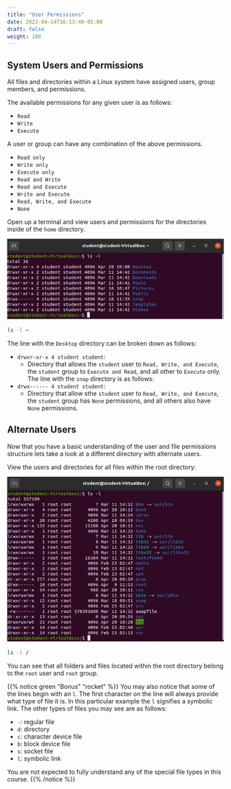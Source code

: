 ```yaml
---
title: "User Permissions"
date: 2022-04-14T16:13:40-05:00
draft: false
weight: 100
---
```


## System Users and Permissions

All files and directories within a Linux system have assigned users, group members, and permissions.

The available permissions for any given user is as follows:
- `Read`
- `Write`
- `Execute`

A user or group can have any combination of the above permissions.
- `Read only`
- `Write only`
- `Execute only`
- `Read and Write`
- `Read and Execute`
- `Write and Execute`
- `Read, Write, and Execute`
- `None`

Open up a terminal and view users and permissions for the directories inside of the `home` directory.

![ls-l-desktop](pictures/ls-l-desktop.png?classes=border)

```bash
ls -l ~
```

The line with the `Desktop` directory can be broken down as follows:
- `drwxr-xr-x 4 student student`: 
  - Directory that allows the `student` user to `Read, Write, and Execute`, the `student` group to `Execute and Read`, and all other to `Execute` only.
The line with the `snap` directory is as follows:
- `drwx------ 4 student student`:
  - Directory that allow sthe `student` user to `Read, Write, and Execute`, the `student` group has `None` permissions, and all others also have `None` permissions.

## Alternate Users

Now that you have a basic understanding of the user and file permissions structure lets take a look at a different directory with alternate users.

View the users and directories for all files within the root directory:

![ls-l-root](pictures/ls-l-root.png?classes=border)

```bash
ls -l /
```

You can see that all folders and files located within the root directory belong to the `root` user and `root` group.

{{% notice green "Bonus" "rocket" %}}
You may also notice that some of the lines begin with an `l`. The first character on the line will always provide what type of file it is. In this particular example the `l` signifies a symbolic link. The other types of files you may see are as follows:
- `-`: regular file
- `d`: directory
- `c`: character device file
- `b`: block device file
- `s`: socket file
- `l`: symbolic link

You are not expected to fully understand any of the special file types in this course.
{{% /notice %}}

<!-- `ls -l` /path

`ls -l` /path/file

examples

- `drwxrwxrwx`
- `rwxrwxrwx`

d or - (directory or file)

1. `rwx`: permissions for owner
2. `rwx`: permission for other users in the owner's user group
3. `rwx`: permissions for all other user

`r`: read
`w`: write
`x`: execute

So a file with:

- `-rw-r-----`: a standard file: owner can read and write; user group can read; all other user's have NO permissions
- `drw-rw-r--`: a directory: owner can read/write; user group can read/write; all other user's can read
- `rwxr-x---x`: a standard file: owner can read/write/execute; user group can read/execute; all other user's can execute

`chown` command

`chmod` command:

bit notatation:

- 7 `4(r) + 2(w) + 1(x)` rwx: read, write and execute
- 6 `4(r) + 2(w)` 	rw-: read and write
- 5 `4(r) + 1(x)` r-x:	read and execute
- 4 `4(r)` r--: read only
- 3 `2(w) + 1(x)` 	-wx: write and execute
- 2 `2(w)` 	-w-: write only
- 1 `1(x)` 	--x: execute only
- 0 `0` ---: none 


numerical file permissions -->